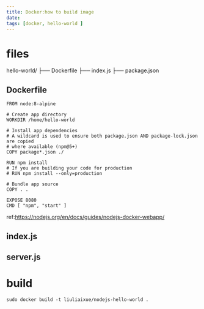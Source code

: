 ```yaml
---
title: Docker:how to build image
date: 
tags: [docker, hello-world ]
---
```


# files

hello-world/
  ├── Dockerfile
  ├── index.js
  ├── package.json

## Dockerfile

```
FROM node:8-alpine

# Create app directory
WORKDIR /home/hello-world

# Install app dependencies
# A wildcard is used to ensure both package.json AND package-lock.json are copied
# where available (npm@5+)
COPY package*.json ./

RUN npm install
# If you are building your code for production
# RUN npm install --only=production

# Bundle app source
COPY . .

EXPOSE 8080
CMD [ "npm", "start" ]

```

ref:https://nodejs.org/en/docs/guides/nodejs-docker-webapp/

## index.js
## server.js

# build
```
sudo docker build -t liuliaixue/nodejs-hello-world .
```